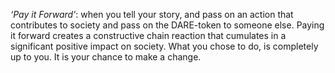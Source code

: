 _‘Pay it Forward’_: when you tell your story, and pass on an action that contributes to society and pass on the DARE-token to someone else. Paying it forward creates a constructive chain reaction that cumulates in a significant positive impact on society. What you chose to do, is completely up to you. It is your chance to make a change.